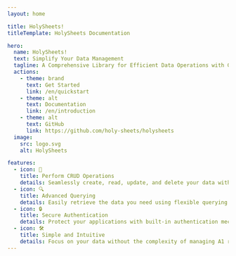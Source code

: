 ```yaml
---
layout: home

title: HolySheets!
titleTemplate: HolySheets Documentation

hero:
  name: HolySheets!
  text: Simplify Your Data Management
  tagline: A Comprehensive Library for Efficient Data Operations with Google Sheets
  actions:
    - theme: brand
      text: Get Started
      link: /en/quickstart
    - theme: alt
      text: Documentation
      link: /en/introduction
    - theme: alt
      text: GitHub
      link: https://github.com/holy-sheets/holysheets
  image:
    src: logo.svg
    alt: HolySheets

features:
  - icon: 🔄
    title: Perform CRUD Operations
    details: Seamlessly create, read, update, and delete your data with ease.
  - icon: 🔍
    title: Advanced Querying
    details: Easily retrieve the data you need using flexible querying options without worrying about A1 notation.
  - icon: 🔒
    title: Secure Authentication
    details: Protect your applications with built-in authentication mechanisms, including JWT, OAuth, and more.
  - icon: 🛠️
    title: Simple and Intuitive
    details: Focus on your data without the complexity of managing A1 ranges, making data operations straightforward and efficient.
---
```


<style>
:root {
  --vp-home-hero-name-background: -webkit-linear-gradient(120deg, #34A853 30%, #0F9D58);
  --vp-home-hero-image-background-image: linear-gradient(-45deg, #34A853 50%, #0F9D58 50%);
  --vp-home-hero-image-filter: blur(44px);
  --vp-home-hero-name-color: #11c111;
  --vp-button-brand-bg: #11c111;
}

@media (min-width: 640px) {
  :root {
    --vp-home-hero-image-filter: blur(56px);
  }
}

@media (min-width: 960px) {
  :root {
    --vp-home-hero-image-filter: blur(68px);
  }
}
</style>
